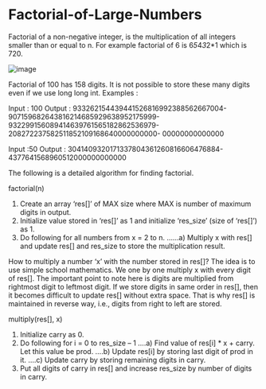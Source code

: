 # Factorial-of-Large-Numbers

Factorial of a non-negative integer, is the multiplication of all integers smaller than or equal to n. For example factorial of 6 is 6*5*4*3*2*1 which is 720.

![image](https://user-images.githubusercontent.com/22562694/120111111-3f830500-c18e-11eb-8f87-0bb3200db30d.png)

Factorial of 100 has 158 digits. It is not possible to store these many digits even if we use long long int. 
Examples : 

Input : 100
Output : 933262154439441526816992388562667004-
         907159682643816214685929638952175999-
         932299156089414639761565182862536979-
         208272237582511852109168640000000000-
         00000000000000

Input :50
Output : 3041409320171337804361260816606476884-
         4377641568960512000000000000
         
         
The following is a detailed algorithm for finding factorial.

factorial(n) 

1) Create an array ‘res[]’ of MAX size where MAX is number of maximum digits in output. 
2) Initialize value stored in ‘res[]’ as 1 and initialize ‘res_size’ (size of ‘res[]’) as 1. 
3) Do following for all numbers from x = 2 to n. 
……a) Multiply x with res[] and update res[] and res_size to store the multiplication result.

How to multiply a number ‘x’ with the number stored in res[]? 
The idea is to use simple school mathematics. We one by one multiply x with every digit of res[]. The important point to note here is digits are multiplied from rightmost digit to leftmost digit. If we store digits in same order in res[], then it becomes difficult to update res[] without extra space. That is why res[] is maintained in reverse way, i.e., digits from right to left are stored.

multiply(res[], x) 

1) Initialize carry as 0. 
2) Do following for i = 0 to res_size – 1 
….a) Find value of res[i] * x + carry. Let this value be prod. 
….b) Update res[i] by storing last digit of prod in it. 
….c) Update carry by storing remaining digits in carry. 
3) Put all digits of carry in res[] and increase res_size by number of digits in carry.         
